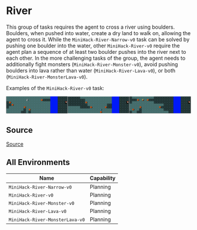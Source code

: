 # River
This group of tasks requires the agent to cross a river
using boulders. Boulders, when pushed into water, create a dry land to walk on,
allowing the agent to cross it. While the `MiniHack-River-Narrow-v0` task can be
solved by pushing one boulder into the water, other `MiniHack-River-v0` require the
agent plan a sequence of at least two boulder pushes into the river next to
each other. In the more challenging tasks of the group, the agent needs to
additionally fight monsters (`MiniHack-River-Monster-v0`), avoid pushing boulders
into lava rather than water (`MiniHack-River-Lava-v0`), or both
(`MiniHack-River-MonsterLava-v0`).

Examples of the `MiniHack-River-v0` task:

![](../imgs/rivers.png)

## Source

[Source](https://github.com/facebookresearch/minihack/blob/main/minihack/envs/river.py)

## All Environments

| Name                            | Capability |
| ------------------------------- | ---------- |
| `MiniHack-River-Narrow-v0`      | Planning   |
| `MiniHack-River-v0`             | Planning   |
| `MiniHack-River-Monster-v0`     | Planning   |
| `MiniHack-River-Lava-v0`        | Planning   |
| `MiniHack-River-MonsterLava-v0` | Planning   |